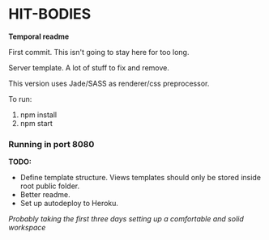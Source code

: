 # **HIT-BODIES**

**Temporal readme**

First commit. This isn't going to stay here for too long.

Server template. A lot of stuff to fix and remove.

This version uses Jade/SASS as renderer/css preprocessor.

To run:

1. npm install
2. npm start

### Running in port 8080

**TODO:**

* Define template structure. Views templates should only be stored inside root public folder.
* Better readme.
* Set up autodeploy to Heroku.

*Probably taking the first three days setting up a comfortable and solid workspace*